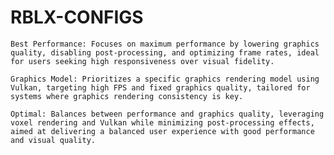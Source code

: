 # RBLX-CONFIGS

    Best Performance: Focuses on maximum performance by lowering graphics quality, disabling post-processing, and optimizing frame rates, ideal for users seeking high responsiveness over visual fidelity.

    Graphics Model: Prioritizes a specific graphics rendering model using Vulkan, targeting high FPS and fixed graphics quality, tailored for systems where graphics rendering consistency is key.

    Optimal: Balances between performance and graphics quality, leveraging voxel rendering and Vulkan while minimizing post-processing effects, aimed at delivering a balanced user experience with good performance and visual quality.
